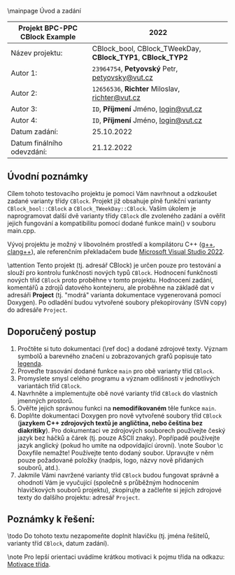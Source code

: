 \mainpage Úvod a zadání

| Projekt BPC-PPC CBlock Example	| 2022																		|
| ---								| ---																		|
| Název projektu:					| CBlock_bool, CBlock_TWeekDay, __CBlock_TYP1__, __CBlock_TYP2__			|
| Autor 1:							| `23964754`, __Petyovský__ Petr, petyovsky@vut.cz							|
| Autor 2:							| `12656536`, __Richter__ Miloslav, richter@vut.cz							|
| Autor 3:							| `ID`, __Příjmení__ Jméno, login@vut.cz									|
| Autor 4:							| `ID`, __Příjmení__ Jméno, login@vut.cz									|
| Datum zadání:						| 25.10.2022																|
| Datum finálního odevzdání:		| 21.12.2022																|


## Úvodní poznámky
Cílem tohoto testovacího projektu je pomoci Vám navrhnout a odzkoušet zadané varianty třídy `CBlock`.
Projekt již obsahuje plně funkční varianty `CBlock_bool::CBlock` a `CBlock_TWeekDay::CBlock`.
Vaším úkolem je naprogramovat další dvě varianty třídy `CBlock` dle zvoleného zadání a ověřit jejich 
fungování a kompatibilitu pomocí dodané funkce main() v souboru main.cpp.

Vývoj projektu je možný v libovolném prostředí a kompilátoru C++ ([g++](http://gcc.gnu.org/), [clang++](http://clang.llvm.org/)), ale referenčním překladačem 
bude [Microsoft Visual Studio 2022](https://visualstudio.microsoft.com/).

\attention Tento projekt (tj. adresář CBlock) je určen pouze pro testování a slouží pro kontrolu funkčnosti nových typů `CBlock`. 
Hodnocení funkčnosti nových tříd `CBlock` proto proběhne v tomto projektu. Hodnocení zadání, komentářů a zdrojů datového kontejneru, ale proběhne na základě dat v 
adresáři __Project__ (tj. "modrá" varianta dokumentace vygenerovaná pomocí Doxygen). Po odladění budou vytvořené soubory překopírovány (SVN copy) do adresáře `Project`.


## Doporučený postup
1.	Pročtěte si tuto dokumentaci (\ref doc) a dodané zdrojové texty. Význam symbolů a barevného značení u zobrazovaných grafů popisuje tato [legenda](graph_legend.html).
2.	Proveďte trasování dodané funkce `main` pro obě varianty tříd `CBlock`.
3.	Promyslete smysl celého programu a význam odlišností v jednotlivých variantách tříd `CBlock`.
4.	Navrhněte a implementujte obě nové varianty tříd `CBlock` do vlastních jmenných prostorů.
5.	Ověřte jejich správnou funkci na __nemodifikovaném__ těle funkce `main`.
6.	Doplňte dokumentaci Doxygen pro nově vytvořené soubory tříd `CBlock` (__jazykem C++ zdrojových textů je angličtina, nebo čeština bez diakritiky__). 
 Pro dokumentaci ve zdrojových souborech používejte český jazyk bez háčků a čárek (tj. pouze ASCII znaky). Popřípadě používejte jazyk anglický (pokud ho umíte na odpovídající úrovni).
 \note Soubor \c Doxyfile nemažte! Používejte tento dodaný soubor. Upravujte v něm pouze požadované položky (nadpis, logo, názvy nově přidaných souborů, atd.).
7.	Jakmile Vámi navržené varianty tříd `CBlock` budou fungovat správně a ohodnotí Vám je vyučující (společně s průběžným hodnocením hlavičkových souborů projektu), 
zkopírujte a začleňte si jejich zdrojové texty do dalšího projektu: adresář `Project`.


## Poznámky k řešení:
\todo
Do tohoto textu nezapomeňte doplnit hlavičku (tj. jména řešitelů, varianty tříd `CBlock`, datum zadání).

\note Pro lepší orientaci uvádíme krátkou motivaci k pojmu třída na odkazu: [Motivace třída](http://www.uamt.fekt.vut.cz/~richter/vyuka/1920_XPPC/cviceni/motivace_trida.html).
